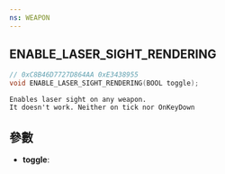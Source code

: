 ```yaml
---
ns: WEAPON
---
```

## ENABLE_LASER_SIGHT_RENDERING

```c
// 0xC8B46D7727D864AA 0xE3438955
void ENABLE_LASER_SIGHT_RENDERING(BOOL toggle);
```

```
Enables laser sight on any weapon.  
It doesn't work. Neither on tick nor OnKeyDown  
```

## 參數
* **toggle**: 

